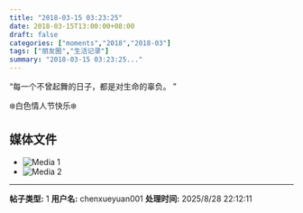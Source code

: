 ```yaml
---
title: "2018-03-15 03:23:25"
date: 2018-03-15T13:00:00+08:00
draft: false
categories: ["moments","2018","2018-03"]
tags: ["朋友圈","生活记录"]
summary: "2018-03-15 03:23:25..."
---
```


“每一个不曾起舞的日子，都是对生命的辜负。 ” 

❄️白色情人节快乐❄️

## 媒体文件

- ![Media 1](/Moments/photos/2018-03-15/201803150323250.jpg)
- ![Media 2](/Moments/photos/2018-03-15/201803150323251.jpg)

---

**帖子类型:** 1
**用户名:** chenxueyuan001
**处理时间:** 2025/8/28 22:12:11